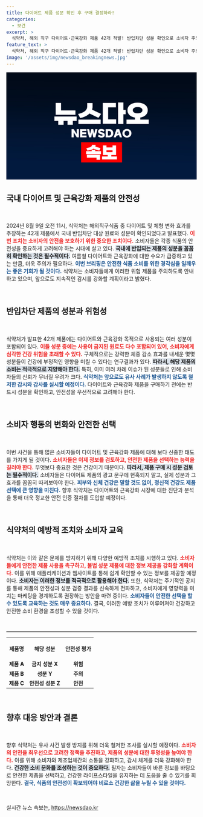 ```yaml
---
title: 다이어트 제품 성분 확인 후 구매 결정하라!
categories:
  - 보건
excerpt: >
  식약처, 해외 직구 다이어트·근육강화 제품 42개 적발! 반입차단 성분 확인으로 소비자 주의 당부. 여름철 건강에 영향 미칠 수 있는 제품, 자세한 내용 클릭하세요!
feature_text: >
  식약처, 해외 직구 다이어트·근육강화 제품 42개 적발! 반입차단 성분 확인으로 소비자 주의 당부. 여름철 건강에 영향 미칠 수 있는 제품, 자세한 내용 클릭하세요!
image: '/assets/img/newsdao_breakingnews.jpg'
---
```


<p><img src="/assets/img/newsdao_breakingnews.jpg" alt="ranknews 속보" /></p>

<h2 data-ke-size="size26">국내 다이어트 및 근육강화 제품의 안전성</h2>

<p data-ke-size="size16">&nbsp;</p>

<p data-ke-size="size16">2024년 8월 9일 오전 11시, 식약처는 해외직구식품 중 다이어트 및 체형 변화 효과를 주장하는 42개 제품에서 국내 반입차단 대상 원료와 성분이 확인되었다고 발표했다. <b><span style="color: #ee2323;">이번 조치는 소비자의 안전을 보호하기 위한 중요한 조치이다.</span></b> 소비자들은 각종 식품의 안전성을 중요하게 고려해야 하는 시대에 살고 있다. <b><span style="background-color: #21538527;">국내에 반입되는 제품의 성분을 꼼꼼히 확인하는 것은 필수적이다.</span></b> 여름철 다이어트와 근육강화에 대한 수요가 급증하고 있는 만큼, 더욱 주의가 필요하다. <b><span style="color: #1a5490;">이번 브리핑은 안전한 식품 소비를 위한 경각심을 일깨우는 좋은 기회가 될 것이다.</span></b> 식약처는 소비자들에게 이러한 위험 제품을 주의하도록 안내하고 있으며, 앞으로도 지속적인 감시를 강화할 계획이라고 밝혔다.</p>

<p data-ke-size="size16">&nbsp;</p>

<h2 data-ke-size="size26">반입차단 제품의 성분과 위험성</h2>

<p data-ke-size="size16">&nbsp;</p>

<p data-ke-size="size16">식약처가 발표한 42개 제품에는 다이어트와 근육강화 목적으로 사용되는 여러 성분이 포함되어 있다. <b><span style="color: #ee2323;">이들 성분 중에는 사용이 금지된 원료도 다수 포함되어 있어, 소비자에게 심각한 건강 위험을 초래할 수 있다.</span></b> 구체적으로는 강력한 체중 감소 효과를 내세운 몇몇 성분들이 건강에 부정적인 영향을 미칠 수 있다는 연구결과가 있다. <b><span style="background-color: #21538527;">따라서, 해당 제품의 소비는 적극적으로 지양해야 한다.</span></b> 특히, 이미 여러 차례 이슈가 된 성분들로 인해 소비자들의 신뢰가 무너질 우려가 크다. <b><span style="color: #1a5490;">식약처는 앞으로도 유사 사례가 발생하지 않도록 철저한 감시와 감사를 실시할 예정이다.</span></b> 다이어트와 근육강화 제품을 구매하기 전에는 반드시 성분을 확인하고, 안전성을 우선적으로 고려해야 한다.</p>

<p data-ke-size="size16">&nbsp;</p>

<h2 data-ke-size="size26">소비자 행동의 변화와 안전한 선택</h2>

<p data-ke-size="size16">&nbsp;</p>

<p data-ke-size="size16">이번 사건을 통해 많은 소비자들이 다이어트 및 근육강화 제품에 대해 보다 신중한 태도를 가지게 될 것이다. <b><span style="color: #ee2323;">소비자들은 이제 정보를 검토하고, 안전한 제품을 선택하는 능력을 길러야 한다.</span></b> 무엇보다 중요한 것은 건강이기 때문이다. <b><span style="background-color: #21538527;">따라서, 제품 구매 시 성분 검토는 필수적이다.</span></b> 소비자들은 다이어트 제품의 광고 문구에 현혹되지 말고, 실제 성분과 그 효과를 꼼꼼히 따져보아야 한다. <b><span style="color: #1a5490;">피부와 신체 건강은 말할 것도 없이, 정신적 건강도 제품 선택에 큰 영향을 미친다.</span></b> 향후 식약처는 다이어트와 근육강화 시장에 대한 진단과 분석을 통해 더욱 정교한 안전 인증 절차를 도입할 예정이다.</p>

<p data-ke-size="size16">&nbsp;</p>

<h2 data-ke-size="size26">식약처의 예방적 조치와 소비자 교육</h2>

<p data-ke-size="size16">&nbsp;</p>

<p data-ke-size="size16">식약처는 이와 같은 문제를 방지하기 위해 다양한 예방적 조치를 시행하고 있다. <b><span style="color: #ee2323;">소비자들에게 안전한 제품 사용을 촉구하고, 불법 성분 제품에 대한 정보 제공을 강화할 계획이다.</span></b> 이를 위해 애플리케이션과 웹사이트를 통해 쉽게 확인할 수 있는 정보를 제공할 예정이다. <b><span style="background-color: #21538527;">소비자는 이러한 정보를 적극적으로 활용해야 한다.</span></b> 또한, 식약처는 주기적인 공지를 통해 제품의 안전성과 성분 검증 결과를 신속하게 전파하고, 소비자에게 영향력을 미치는 마케팅을 경계하도록 권장하는 방안을 마련 중이다. <b><span style="color: #1a5490;">소비자들이 안전한 선택을 할 수 있도록 교육하는 것도 매우 중요하다.</span></b> 결국, 이러한 예방 조치가 이루어져야 건강하고 안전한 소비 환경을 조성할 수 있을 것이다.</p>

<p data-ke-size="size16">&nbsp;</p>

<hr style="height: 2px;">

<table>
    <tr>
        <th style="text-align: center; height: 50px;"><b>제품명</b></th>
        <th style="text-align: center; height: 50px;"><b>해당 성분</b></th>
        <th style="text-align: center; height: 50px;"><b>안전성 평가</b></th>
    </tr>
    <tr>
        <td style="text-align: center; height: 17px;"><b>제품 A</b></td>
        <td style="text-align: center; height: 17px;"><b>금지 성분 X</b></td>
        <td style="text-align: center; height: 17px;"><b>위험</b></td>
    </tr>
    <tr>
        <td style="text-align: center; height: 17px;"><b>제품 B</b></td>
        <td style="text-align: center; height: 17px;"><b>성분 Y</b></td>
        <td style="text-align: center; height: 17px;"><b>주의</b></td>
    </tr>
    <tr>
        <td style="text-align: center; height: 17px;"><b>제품 C</b></td>
        <td style="text-align: center; height: 17px;"><b>안전성 성분 Z</b></td>
        <td style="text-align: center; height: 17px;"><b>안전</b></td>
    </tr>
</table>

<p data-ke-size="size16">&nbsp;</p>

<h2 data-ke-size="size26">향후 대응 방안과 결론</h2>

<p data-ke-size="size16">&nbsp;</p>

<p data-ke-size="size16">향후 식약처는 유사 사건 발생 방지를 위해 더욱 철저한 조사를 실시할 예정이다. <b><span style="color: #ee2323;">소비자의 안전을 최우선으로 고려한 정책을 추진하고, 제품의 성분에 대한 투명성을 높여야 한다.</span></b> 이를 위해 소비자와 제조업체간의 소통을 강화하고, 감시 체계를 더욱 강화해야 한다. <b><span style="background-color: #21538527;">건강한 소비 문화를 조성하는 것이 중요하다.</span></b> 필자는 소비자들이 바른 정보를 바탕으로 안전한 제품을 선택하고, 건강한 라이프스타일을 유지하는 데 도움을 줄 수 있기를 희망한다. <b><span style="color: #1a5490;">결국, 식품의 안전성이 확보되어야 비로소 건강한 삶을 누릴 수 있을 것이다.</span></b></p> 

<p data-ke-size="size16">&nbsp;</p>
실시간 뉴스 속보는, <a href="https://newsdao.kr" rel="dofollow">https://newsdao.kr</a>



